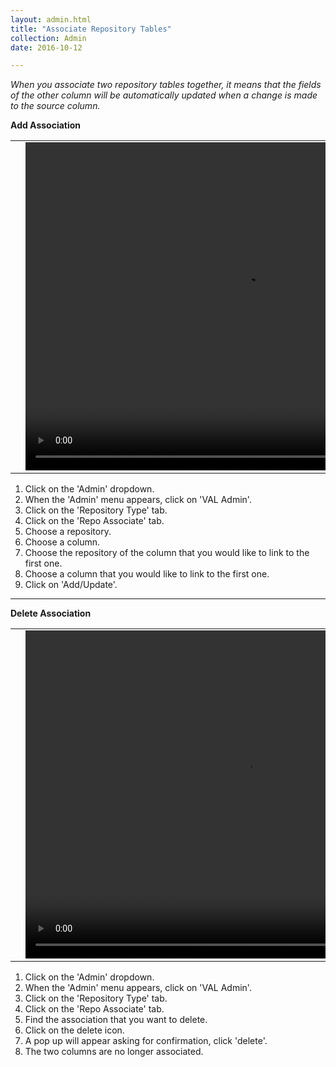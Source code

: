 ```yaml
---
layout: admin.html
title: "Associate Repository Tables"
collection: Admin
date: 2016-10-12

---
```

_When you associate two repository tables together, it means that the fields of the other column will be automatically updated when a change is made to the source column._

**Add Association**

<table>
<tr>
<td width="50px"></td>
<td width="700px">
<video width="700" height="525" controls>
	<source src="/assets/video/Admin/How_to_create_association_between_two_tables.mp4" type="video/mp4">
	Your browser does not support the video tag.
</video>
</td>
<td width="50px"></td>
</tr>
</table>

1.	Click on the 'Admin' dropdown.
2.  When the 'Admin' menu appears, click on 'VAL Admin'.
3.  Click on the 'Repository Type' tab.
4.  Click on the 'Repo Associate' tab.
5.  Choose a repository.
6.  Choose a column.
7.  Choose the repository of the column that you would like to link to the first one.
8.  Choose a column that you would like to link to the first one.
9.  Click on 'Add/Update'.

---
**Delete Association**

<table>
<tr>
<td width="50px"></td>
<td width="700px">
<video width="700" height="525" controls>
	<source src="/assets/video/Admin/How_to_delete_association_between_two_tables.mp4" type="video/mp4">
	Your browser does not support the video tag.
</video>
</td>
<td width="50px"></td>
</tr>
</table>

1.	Click on the 'Admin' dropdown.
2.  When the 'Admin' menu appears, click on 'VAL Admin'.
3.  Click on the 'Repository Type' tab.
4.  Click on the 'Repo Associate' tab.
5.  Find the association that you want to delete.
6.  Click on the delete icon.
7.  A pop up will appear asking for confirmation, click 'delete'.
8.  The two columns are no longer associated.
